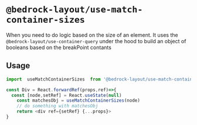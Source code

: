 # `@bedrock-layout/use-match-container-sizes`

When you need to do logic based on the size of an element. It uses the `@bedrock-layout/use-container-query` under the hood to build an object of booleans based on the breakPoint contants

## Usage

```javascript
import  useMatchContainerSizes  from '@bedrock-layout/use-match-container-sizes';

const Div = React.forwardRef(props,ref)=>{
  const [node,setRef] = React.useState(null)
    const matchesObj = useMatchContainerSizes(node)
    // do something with matchesObj
    return <div ref={setRef} {...props}>
}
```
